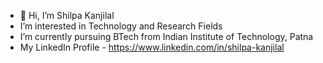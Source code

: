 - 👋 Hi, I’m Shilpa Kanjilal
- I’m interested in Technology and Research Fields
- I’m currently pursuing BTech from Indian Institute of Technology, Patna 
- My LinkedIn Profile - https://www.linkedin.com/in/shilpa-kanjilal

<!---
ShilpaKanjilal12/ShilpaKanjilal12 is a ✨ special ✨ repository because its `README.md` (this file) appears on your GitHub profile.
You can click the Preview link to take a look at your changes.
--->
